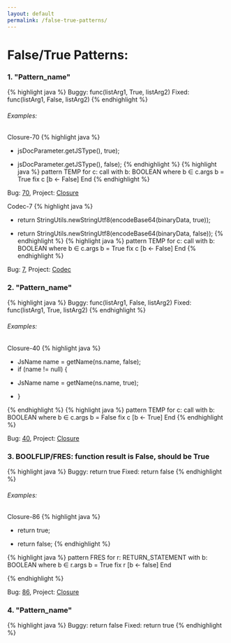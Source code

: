 ```yaml
---
layout: default
permalink: /false-true-patterns/
---
```


# False/True Patterns: 

### 1. "Pattern_name"
 {% highlight java %}
 Buggy: func(listArg1, True, listArg2)
 Fixed: func(listArg1, False, listArg2)
{% endhighlight %}

###### Examples: 

Closure-70
 {% highlight java %}
 - jsDocParameter.getJSType(), true);

 + jsDocParameter.getJSType(), false);
{% endhighlight %} 
{% highlight java %}
pattern TEMP for
        c: call
    with
        b: BOOLEAN
    where
        b ∈ c.args
        b = True
    fix
        c [b ← False]
    End
{% endhighlight %}

Bug: [70](https://github.com/google/closure-compiler/compare/7433d30ac4cb2334d22e66299846118686efe939...ec4a34c2bd87ba54fa8770affdeeea4f3c42089b), Project: [Closure](https://github.com/google/closure-compiler)

Codec-7
{% highlight java %}
 - return StringUtils.newStringUtf8(encodeBase64(binaryData, true));

 + return StringUtils.newStringUtf8(encodeBase64(binaryData, false));
{% endhighlight %}
{% highlight java %}
pattern TEMP for
        c: call
    with
        b: BOOLEAN
    where
        b ∈ c.args
        b = True 
    fix
        c [b ← False]
    End
{% endhighlight %}

Bug: [7](https://github.com/apache/commons-codec/compare/f7966c1b374ebdd3fccb28370d9cb80a2115d807...954d995c5603b616c3c4a9ffb1823f36dd7ebcb0), Project: [Codec](https://github.com/apache/commons-codec)

### 2. "Pattern_name"
{% highlight java %}
 Buggy: func(listArg1, False, listArg2)
 Fixed: func(listArg1, True, listArg2)
{% endhighlight %}

###### Examples: 

Closure-40
 {% highlight java %}
 - JsName name = getName(ns.name, false);
 - if (name != null) {

 + JsName name = getName(ns.name, true); 

 - }

{% endhighlight %}
{% highlight java %}
pattern TEMP for
        c: call
    with
        b: BOOLEAN
    where
        b ∈ c.args
        b = False
    fix
        c [b ← True]
    End
{% endhighlight %}

Bug: [40](https://github.com/google/closure-compiler/compare/a90f4b4fba37c52376d5f074729233d59ce08408...6ebc0c3d7d4da7d2cf95f53d4ea790e89d3abc7a), Project: [Closure](https://github.com/google/closure-compiler/)

### 3. BOOLFLIP/FRES: function result is False, should be True
{% highlight java %}
 Buggy: return true
 Fixed: return false
{% endhighlight %}

###### Examples: 

Closure-86
 {% highlight java %}
 - return true;

 + return false;
{% endhighlight %}

 {% highlight java %}
pattern FRES for
        r: RETURN_STATEMENT
    with
        b: BOOLEAN
    where
        b ∈ r.args
        b = True
    fix
        r [b ← false]
    End

{% endhighlight %}

Bug: [86](https://github.com/google/closure-compiler/compare/5cd9c1efe90dc7c1be33cd7f8c1dcbaa9225909e...0907b6618a60b2de23c8f7ec2217a37dc5e9a091), Project: [Closure](https://github.com/google/closure-compiler)

### 4. "Pattern_name"
{% highlight java %}
 Buggy: return false
 Fixed: return true
{% endhighlight %}






